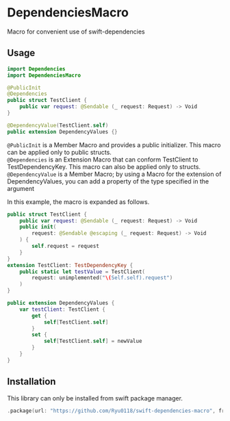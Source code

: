 # DependenciesMacro
Macro for convenient use of swift-dependencies

## Usage
```Swift
import Dependencies
import DependenciesMacro

@PublicInit
@Dependencies
public struct TestClient {
    public var request: @Sendable (_ request: Request) -> Void
}

@DependencyValue(TestClient.self)
public extension DependencyValues {}
```
`@PublicInit` is a Member Macro and provides a public initializer.
This macro can be applied only to public structs. <br>
`@Dependencies` is an Extension Macro that can conform TestClient to TestDependencyKey. This macro can also be applied only to structs. <br>
`@DependencyValue` is a Member Macro; by using a Macro for the extension of DependencyValues, you can add a property of the type specified in the argument

In this example, the macro is expanded as follows.
```Swift
public struct TestClient {
    public var request: @Sendable (_ request: Request) -> Void
    public init(
        request: @Sendable @escaping (_ request: Request) -> Void
    ) {
        self.request = request
    }
}
extension TestClient: TestDependencyKey {
    public static let testValue = TestClient(
        request: unimplemented("\(Self.self).request")
    )
}

public extension DependencyValues {
    var testClient: TestClient {
        get {
            self[TestClient.self]
        }
        set {
            self[TestClient.self] = newValue
        }
    }
}
```

## Installation
This library can only be installed from swift package manager.
```Swift
.package(url: "https://github.com/Ryu0118/swift-dependencies-macro", from: "0.2.0")
```
